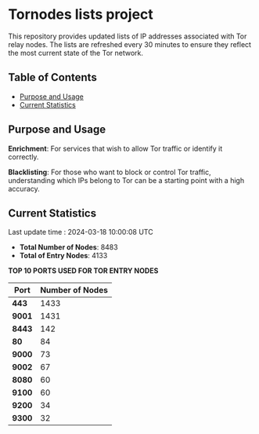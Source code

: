# Tornodes lists project

This repository provides updated lists of IP addresses associated with Tor relay nodes. The lists are refreshed every 30 minutes to ensure they reflect the most current state of the Tor network.

## Table of Contents

- [Purpose and Usage](#purpose-and-usage)
- [Current Statistics](#current-statistics)


## Purpose and Usage

**Enrichment**: For services that wish to allow Tor traffic or identify it correctly.

**Blacklisting**: For those who want to block or control Tor traffic, understanding which IPs belong to Tor can be a starting point with a high accuracy.

## Current Statistics

Last update time : 2024-03-18 10:00:08 UTC

- **Total Number of Nodes**: 8483
- **Total of Entry Nodes**: 4133

**TOP 10 PORTS USED FOR TOR ENTRY NODES**

| **Port** | **Number of Nodes** |
|------|-----------------|
| **443**   | 1433  |
| **9001**   | 1431  |
| **8443**   | 142  |
| **80**   | 84  |
| **9000**   | 73  |
| **9002**   | 67  |
| **8080**   | 60  |
| **9100**   | 60  |
| **9200**   | 34  |
| **9300**   | 32  |

